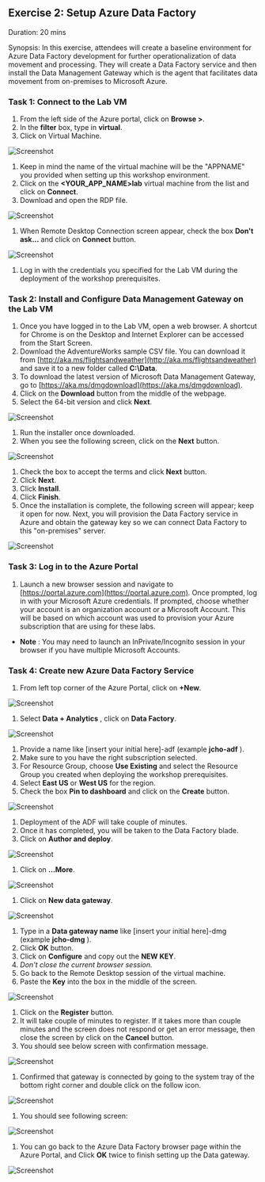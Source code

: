 ## Exercise 2: Setup Azure Data Factory

Duration: 20 mins

Synopsis: In this exercise, attendees will create a baseline environment for Azure Data Factory development for further operationalization of data movement and processing. They will create a Data Factory service and then install the Data Management Gateway which is the agent that facilitates data movement from on-premises to Microsoft Azure.

### Task 1: Connect to the Lab VM

1. From the left side of the Azure portal, click on **Browse &gt;**.
2. In the **filter** box, type in **virtual**.
3. Click on Virtual Machine.

![Screenshot](images/ex02_connect_to_the_lab_vm_0.png)

1. Keep in mind the name of the virtual machine will be the &quot;APPNAME&quot; you provided when setting up this workshop environment.
2. Click on the **&lt;YOUR\_APP\_NAME&gt;lab** virtual machine from the list and click on **Connect**.
3. Download and open the RDP file.

![Screenshot](images/ex02_connect_to_the_lab_vm_1.png)

1. When Remote Desktop Connection screen appear, check the box **Don&#39;t ask…** and click on **Connect** button.

![Screenshot](images/ex02_connect_to_the_lab_vm_2.png)

1. Log in with the credentials you specified for the Lab VM during the deployment of the workshop prerequisites.

### Task 2: Install and Configure Data Management Gateway on the Lab VM

1. Once you have logged in to the Lab VM, open a web browser. A shortcut for Chrome is on the Desktop and Internet Explorer can be accessed from the Start Screen.
2. Download the AdventureWorks sample CSV file. You can download it from [http://aka.ms/flightsandweather](http://aka.ms/flightsandweather) and save it to a new folder called **C:\Data**.
3. To download the latest version of Microsoft Data Management Gateway, go to [https://aka.ms/dmgdownload](https://aka.ms/dmgdownload).
4. Click on the **Download** button from the middle of the webpage.
5. Select the 64-bit version and click **Next**.

![Screenshot](images/ex02_install_and_configure_data_management_gateway_on_the_lab_vm_0.png)

1. Run the installer once downloaded.
2. When you see the following screen, click on the **Next** button.

![Screenshot](images/ex02_install_and_configure_data_management_gateway_on_the_lab_vm_1.png)

1. Check the box to accept the terms and click **Next** button.
2. Click **Next**.
3. Click **Install**.
4. Click **Finish**.
5. Once the installation is complete, the following screen will appear; keep it open for now. Next, you will provision the Data Factory service in Azure and obtain the gateway key so we can connect Data Factory to this &quot;on-premises&quot; server.

![Screenshot](images/ex02_install_and_configure_data_management_gateway_on_the_lab_vm_2.png)

### Task 3: Log in to the Azure Portal

1. Launch a new browser session and navigate to [https://portal.azure.com](https://portal.azure.com). Once prompted, log in with your Microsoft Azure credentials. If prompted, choose whether your account is an organization account or a Microsoft Account.  This will be based on which account was used to provision your Azure subscription that are using for these labs.
  - **Note** : You may need to launch an InPrivate/Incognito session in your browser if you have multiple Microsoft Accounts.

### Task 4: Create new Azure Data Factory Service

1. From left top corner of the Azure Portal, click on **+New**.

![Screenshot](images/ex02_create_new_azure_data_factory_service_0.png)

1. Select **Data + Analytics** , click on **Data Factory**.

![Screenshot](images/ex02_create_new_azure_data_factory_service_1.png)

1. Provide a name like [insert your initial here]-adf (example **jcho-adf** ).
2. Make sure to you have the right subscription selected.
3. For Resource Group, choose **Use Existing** and select the Resource Group you created when deploying the workshop prerequisites.
4. Select **East US** or **West US** for the region.
5. Check the box **Pin to dashboard** and click on the **Create** button.

![Screenshot](images/ex02_create_new_azure_data_factory_service_2.png)

1. Deployment of the ADF will take couple of minutes.
2. Once it has completed, you will be taken to the Data Factory blade.
3. Click on **Author and deploy**.

![Screenshot](images/ex02_create_new_azure_data_factory_service_3.png)

1. Click on **…More**.

![Screenshot](images/ex02_create_new_azure_data_factory_service_4.png)

1. Click on **New data gateway**.

![Screenshot](images/ex02_create_new_azure_data_factory_service_5.png)

1. Type in a **Data gateway name** like [insert your initial here]-dmg (example **jcho-dmg** ).
2. Click **OK** button.
3. Click on **Configure** and copy out the **NEW KEY**.
4. _Don&#39;t close the current browser session._
5. Go back to the Remote Desktop session of the virtual machine.
6. Paste the **Key** into the box in the middle of the screen.

![Screenshot](images/ex02_create_new_azure_data_factory_service_6.png)

1. Click on the **Register** button.
2. It will take couple of minutes to register. If it takes more than couple minutes and the screen does not respond or get an error message, then close the screen by click on the **Cancel** button.
3. You should see below screen with confirmation message.

![Screenshot](images/ex02_create_new_azure_data_factory_service_7.png)

1. Confirmed that gateway is connected by going to the system tray of the bottom right corner and double click on the follow icon.

![Screenshot](images/ex02_create_new_azure_data_factory_service_8.png)

1. You should see following screen:

![Screenshot](images/ex02_create_new_azure_data_factory_service_9.png)

1. You can go back to the Azure Data Factory browser page within the Azure Portal, and Click **OK** twice to finish setting up the Data gateway.

![Screenshot](images/ex02_create_new_azure_data_factory_service_10.png)
